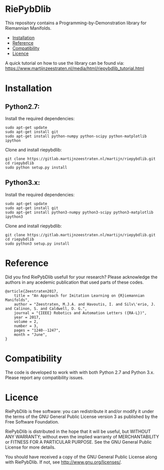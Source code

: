 # RiePybDlib
This repository contains a Programming-by-Demonstration library for Riemannian Manifolds.

- [Installation](#installation)
- [Reference](#reference)
- [Compatibility](#compatibility)
- [Licence](#licence)

A quick tutorial on how to use the library can be found via:
https://www.martijnzeestraten.nl/media/html/riepybdlib_tutorial.html

# Installation

## Python2.7:

Install the required dependencies:
```
sudo apt-get update
sudo apt-get install git
sudo apt-get install python-numpy python-scipy python-matplotlib ipython 
```

Clone and install riepybdlib:
```
git clone https://gitlab.martijnzeestraten.nl/martijn/riepybdlib.git
cd riepybdlib
sudo python setup.py install
```

## Python3.x: 
Install the required dependencies:
```
sudo apt-get update
sudo apt-get install git
sudo apt-get install python3-numpy python3-scipy python3-matplotlib ipython3 
```
Clone and install riepybdlib:
```
git clone https://gitlab.martijnzeestraten.nl/martijn/riepybdlib.git
cd riepybdlib
sudo python3 setup.py install
```

# Reference
Did you find RiePybDlib usefull for your research? Please acknowledge the authors in any acedemic publication that used parts of these codes.

```
@article{Zeestraten2017,
	title = "An Approach for Imitation Learning on {R}iemannian Manifolds",
	author = "Zeestraten, M.J.A. and Havoutis, I. and Silv\'erio, J. and Calinon, S. and Caldwell, D. G.",
	journal = "{IEEE} Robotics and Automation Letters ({RA-L})",
	year = 2017,
	volume = 2,
	number = 3,
	pages = "1240--1247",
	month = "June",
}
```

# Compatibility
The code is developed to work with with both Python 2.7 and Python 3.x. Please report any compatibility issues.

# Licence
RiePybDlib is free software: you can redistribute it and/or modify it under the terms of the GNU General Public License version 3 as published by the Free Software Foundation.

RiePybDlib is distributed in the hope that it will be useful, but WITHOUT ANY WARRANTY; without even the implied warranty of MERCHANTABILITY or FITNESS FOR A PARTICULAR PURPOSE. See the GNU General Public License for more details.

You should have received a copy of the GNU General Public License along with RiePybDlib. If not, see http://www.gnu.org/licenses/.
